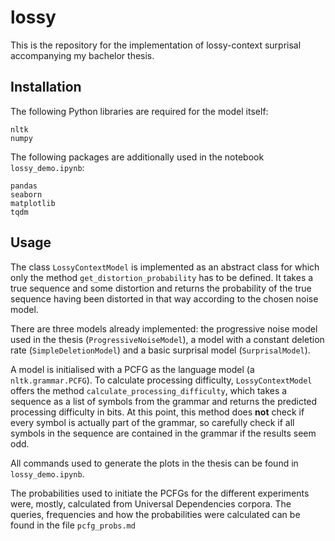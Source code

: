 # lossy
This is the repository for the implementation of lossy-context surprisal accompanying my bachelor thesis.

## Installation
The following Python libraries are required for the model itself:
```
nltk
numpy
```

The following packages are additionally used in the notebook `lossy_demo.ipynb`:
```
pandas
seaborn
matplotlib
tqdm
```

## Usage
The class `LossyContextModel` is implemented as an abstract class for which only the method `get_distortion_probability` has to be defined. It takes a true sequence and some distortion and returns the probability of the true sequence having been distorted in that way according to the chosen noise model.

There are three models already implemented: the progressive noise model used in the thesis (`ProgressiveNoiseModel`), a model with a constant deletion rate (`SimpleDeletionModel`) and a basic surprisal model (`SurprisalModel`).

A model is initialised with a PCFG as the language model (a `nltk.grammar.PCFG`). To calculate processing difficulty, `LossyContextModel` offers the method `calculate_processing_difficulty`, which takes a sequence as a list of symbols from the grammar and returns the predicted processing difficulty in bits. At this point, this method does **not** check if every symbol is actually part of the grammar, so carefully check if all symbols in the sequence are contained in the grammar if the results seem odd.

All commands used to generate the plots in the thesis can be found in `lossy_demo.ipynb`.

The probabilities used to initiate the PCFGs for the different experiments were, mostly, calculated from Universal Dependencies corpora. The queries, frequencies and how the probabilities were calculated can be found in the file `pcfg_probs.md`

